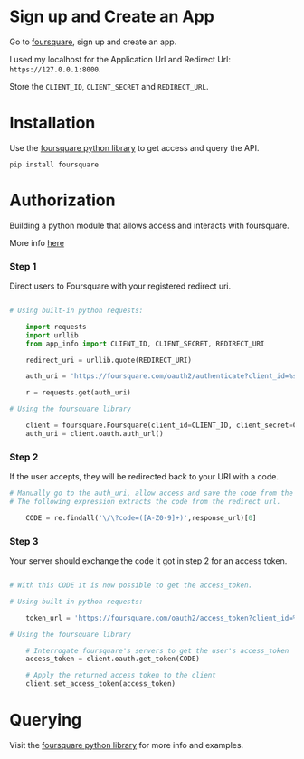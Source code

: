 # Sign up and Create an App

Go to [foursquare](https://developer.foursquare.com/), sign up and create an app.

I used my localhost for the Application Url and Redirect Url: `https://127.0.0.1:8000`.

Store the `CLIENT_ID`, `CLIENT_SECRET` and `REDIRECT_URL`.

# Installation

Use the [foursquare python library](https://github.com/mLewisLogic/foursquare) to get access and query the API.

```shell
pip install foursquare
```

# Authorization

Building a python module that allows access and interacts with foursquare.

More info [here](https://developer.foursquare.com/docs/api/configuration/authentication)

### Step 1

Direct users to Foursquare with your registered redirect uri.

```python

# Using built-in python requests:

	import requests
	import urllib
	from app_info import CLIENT_ID, CLIENT_SECRET, REDIRECT_URI

	redirect_uri = urllib.quote(REDIRECT_URI)

	auth_uri = 'https://foursquare.com/oauth2/authenticate?client_id=%s&response_type=code&redirect_uri=%s' % (CLIENT_ID, redirect_uri)

	r = requests.get(auth_uri)

# Using the foursquare library

	client = foursquare.Foursquare(client_id=CLIENT_ID, client_secret=CLIENT_SECRET, redirect_uri=REDIRECT_URI)
	auth_uri = client.oauth.auth_url()

```
### Step 2

If the user accepts, they will be redirected back to your URI with a code.


```python
# Manually go to the auth_uri, allow access and save the code from the redirect url.
# The following expression extracts the code from the redirect url.

	CODE = re.findall('\/\?code=([A-Z0-9]+)',response_url)[0]

```

### Step 3

Your server should exchange the code it got in step 2 for an access token.

```python

# With this CODE it is now possible to get the access_token.

# Using built-in python requests:

	token_url = 'https://foursquare.com/oauth2/access_token?client_id=%s&client_secret=%s&grant_type=authorization_code&redirect_uri=%s&code=%s' % (CLIENT_ID, CLIENT_SECRET, redirect_uri, CODE)

# Using the foursquare library

	# Interrogate foursquare's servers to get the user's access_token
	access_token = client.oauth.get_token(CODE)

	# Apply the returned access token to the client
	client.set_access_token(access_token)
```

# Querying

Visit the [foursquare python library](https://github.com/mLewisLogic/foursquare) for more info and examples.